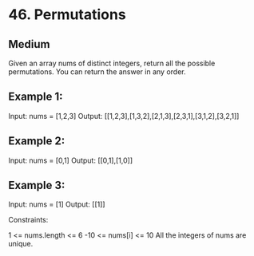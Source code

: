 # 46. Permutations

## Medium

Given an array nums of distinct integers, return all the possible permutations. You can return the answer in any order.

## Example 1:

Input: nums = [1,2,3]
Output: [[1,2,3],[1,3,2],[2,1,3],[2,3,1],[3,1,2],[3,2,1]]

## Example 2:

Input: nums = [0,1]
Output: [[0,1],[1,0]]

## Example 3:

Input: nums = [1]
Output: [[1]]

Constraints:

1 <= nums.length <= 6
-10 <= nums[i] <= 10
All the integers of nums are unique.
